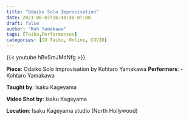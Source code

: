 ```yaml
---
title: "Odaiko Solo Improvisation"
date: 2021-06-07T16:48:48-07:00
draft: false
author: "Koh Yamakawa"
tags: [Taiko,Performances]
categories: [CU Taiko, Online, COVID]
---
```


{{< youtube hBvSmJMdNfg >}}

**Piece**: Odaiko Solo Improvisation by Kohtaro Yamakawa
**Performers**:
    - Kohtaro Yamakawa

**Taught by**: Isaku Kageyama

**Video Shot by**: Isaku Kageyama

**Location**: Isaku Kageyama studio (North Hollywood)
